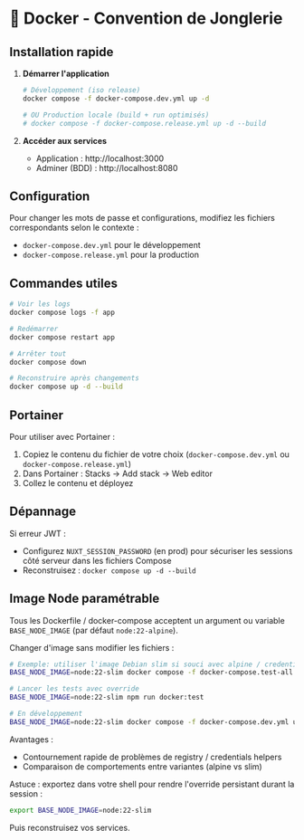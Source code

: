 # 🐳 Docker - Convention de Jonglerie

## Installation rapide

1. **Démarrer l'application**

   ```bash
   # Développement (iso release)
   docker compose -f docker-compose.dev.yml up -d

   # OU Production locale (build + run optimisés)
   # docker compose -f docker-compose.release.yml up -d --build
   ```

2. **Accéder aux services**
   - Application : http://localhost:3000
   - Adminer (BDD) : http://localhost:8080

## Configuration

Pour changer les mots de passe et configurations, modifiez les fichiers correspondants selon le contexte :

- `docker-compose.dev.yml` pour le développement
- `docker-compose.release.yml` pour la production

## Commandes utiles

```bash
# Voir les logs
docker compose logs -f app

# Redémarrer
docker compose restart app

# Arrêter tout
docker compose down

# Reconstruire après changements
docker compose up -d --build
```

## Portainer

Pour utiliser avec Portainer :

1. Copiez le contenu du fichier de votre choix (`docker-compose.dev.yml` ou `docker-compose.release.yml`)
2. Dans Portainer : Stacks → Add stack → Web editor
3. Collez le contenu et déployez

## Dépannage

Si erreur JWT :

- Configurez `NUXT_SESSION_PASSWORD` (en prod) pour sécuriser les sessions côté serveur dans les fichiers Compose
- Reconstruisez : `docker compose up -d --build`

## Image Node paramétrable

Tous les Dockerfile / docker-compose acceptent un argument ou variable `BASE_NODE_IMAGE` (par défaut `node:22-alpine`).

Changer d'image sans modifier les fichiers :

```bash
# Exemple: utiliser l'image Debian slim si souci avec alpine / credentials helper
BASE_NODE_IMAGE=node:22-slim docker compose -f docker-compose.test-all.yml build

# Lancer les tests avec override
BASE_NODE_IMAGE=node:22-slim npm run docker:test

# En développement
BASE_NODE_IMAGE=node:22-slim docker compose -f docker-compose.dev.yml up -d --build
```

Avantages :

- Contournement rapide de problèmes de registry / credentials helpers
- Comparaison de comportements entre variantes (alpine vs slim)

Astuce : exportez dans votre shell pour rendre l'override persistant durant la session :

```bash
export BASE_NODE_IMAGE=node:22-slim
```

Puis reconstruisez vos services.
